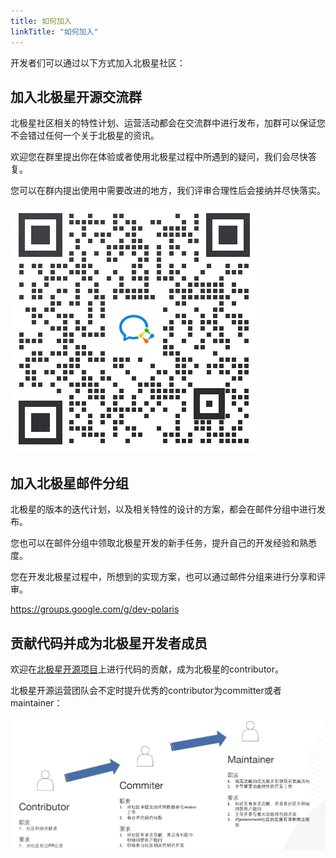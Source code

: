 ```yaml
---
title: 如何加入
linkTitle: "如何加入"
---
```


开发者们可以通过以下方式加入北极星社区：

## 加入北极星开源交流群

北极星社区相关的特性计划、运营活动都会在交流群中进行发布，加群可以保证您不会错过任何一个关于北极星的资讯。

欢迎您在群里提出你在体验或者使用北极星过程中所遇到的疑问，我们会尽快答复。

您可以在群内提出使用中需要改进的地方，我们评审合理性后会接纳并尽快落实。

![](pic/chat_group.jpg)

## 加入北极星邮件分组

北极星的版本的迭代计划，以及相关特性的设计的方案，都会在邮件分组中进行发布。

您也可以在邮件分组中领取北极星开发的新手任务，提升自己的开发经验和熟悉度。

您在开发北极星过程中，所想到的实现方案，也可以通过邮件分组来进行分享和评审。

https://groups.google.com/g/dev-polaris

## 贡献代码并成为北极星开发者成员

欢迎在[北极星开源项目](https://github.com/polarismesh)上进行代码的贡献，成为北极星的contributor。

北极星开源运营团队会不定时提升优秀的contributor为committer或者maintainer：

![](pic/promote.png)

